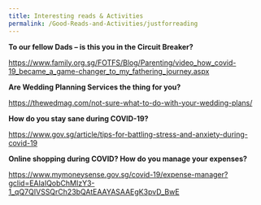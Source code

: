 ```yaml
---
title: Interesting reads & Activities
permalink: /Good-Reads-and-Activities/justforreading
---
```



**To our fellow Dads – is this you in the Circuit Breaker?**

https://www.family.org.sg/FOTFS/Blog/Parenting/video_how_covid-19_became_a_game-changer_to_my_fathering_journey.aspx

**Are Wedding Planning Services the thing for you?**

https://thewedmag.com/not-sure-what-to-do-with-your-wedding-plans/

**How do you stay sane during COVID-19?**

https://www.gov.sg/article/tips-for-battling-stress-and-anxiety-during-covid-19

**Online shopping during COVID? How do you manage your expenses?**

https://www.mymoneysense.gov.sg/covid-19/expense-manager?gclid=EAIaIQobChMIzY3-1_qQ7QIVSSQrCh23bQAtEAAYASAAEgK3pvD_BwE